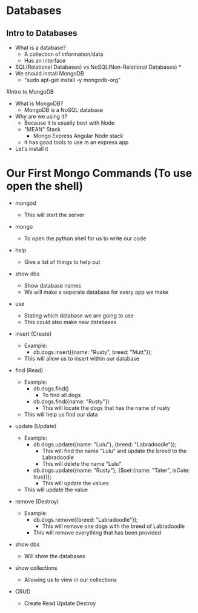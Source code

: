 # Databases

## Intro to Databases
* What is a database?
    * A collection of information/data  
    * Has an interface
* SQL(Relational Databases) vs NoSQL(Non-Relational Databases)
    * 
* We should install MongoDB
    * "sudo apt-get install -y mongodb-org"


#Intro to MongoDB
* What is MongoDB?
    * MongoDB is a NoSQL database
* Why are we using it?
    * Because it is usually best with Node
    * "MEAN" Stack
        * Mongo Express Angular Node stack
    * It has good tools to use in an express app
* Let's install it

# Our First Mongo Commands (To use open the shell)
* mongod
    * This will start the server
* mongo
    * To open the python shell for us to write our code
* help
    * Give a list of things to help out
* show dbs
    * Show database names
    * We will make a seperate database for every app we make
* use
    * Stating which database we are going to use
    * This could also make new databases
* insert (Create)
    * Example:
        * db.dogs.insert({name: "Rusty", breed: "Mutt"});
    * This will allow us to insert within our database
* find (Read)
    * Example:
        * db.dogs.find()
            * To find all dogs
        * db.dogs.find({name: "Rusty"})
            * This will locate the dogs that has the name of rusty 
    * This will help us find our data
* update (Update)
    * Example:
        * db.dogs.update({name: "Lulu"}, {breed: "Labradoodle"});
            * This will find the name "Lulu" and update the breed to the Labradoodle
            * This will delete the name "Lulu"
        * db.dogs.update({name: "Rusty"}, {$set:{name: "Tater", isCute: true}});
            * This will update the values 
    * This will update the value
* remove (Destroy)
    * Example:
        * db.dogs.remove({breed: "Labradoodle"});
            * This will remove one dogs with the breed of Labradoodle
        * This will remove everything that has been provided
* show dbs
    * Will show the databases     
* show collections
    * Allowing us to view in our collections

* CRUD
    * Create Read Update Destroy